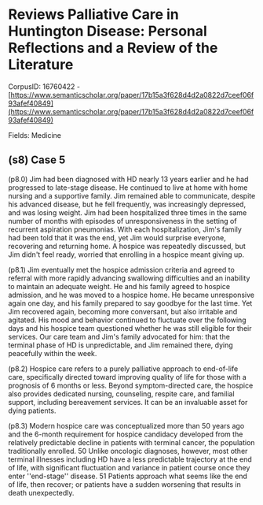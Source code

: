# Reviews Palliative Care in Huntington Disease: Personal Reflections and a Review of the Literature

CorpusID: 16760422 - [https://www.semanticscholar.org/paper/17b15a3f628d4d2a0822d7ceef06f93afef40849](https://www.semanticscholar.org/paper/17b15a3f628d4d2a0822d7ceef06f93afef40849)

Fields: Medicine

## (s8) Case 5
(p8.0) Jim had been diagnosed with HD nearly 13 years earlier and he had progressed to late-stage disease. He continued to live at home with home nursing and a supportive family. Jim remained able to communicate, despite his advanced disease, but he fell frequently, was increasingly depressed, and was losing weight. Jim had been hospitalized three times in the same number of months with episodes of unresponsiveness in the setting of recurrent aspiration pneumonias. With each hospitalization, Jim's family had been told that it was the end, yet Jim would surprise everyone, recovering and returning home. A hospice was repeatedly discussed, but Jim didn't feel ready, worried that enrolling in a hospice meant giving up.

(p8.1) Jim eventually met the hospice admission criteria and agreed to referral with more rapidly advancing swallowing difficulties and an inability to maintain an adequate weight. He and his family agreed to hospice admission, and he was moved to a hospice home. He became unresponsive again one day, and his family prepared to say goodbye for the last time. Yet Jim recovered again, becoming more conversant, but also irritable and agitated. His mood and behavior continued to fluctuate over the following days and his hospice team questioned whether he was still eligible for their services. Our care team and Jim's family advocated for him: that the terminal phase of HD is unpredictable, and Jim remained there, dying peacefully within the week.

(p8.2) Hospice care refers to a purely palliative approach to end-of-life care, specifically directed toward improving quality of life for those with a prognosis of 6 months or less. Beyond symptom-directed care, the hospice also provides dedicated nursing, counseling, respite care, and familial support, including bereavement services. It can be an invaluable asset for dying patients.

(p8.3) Modern hospice care was conceptualized more than 50 years ago and the 6-month requirement for hospice candidacy developed from the relatively predictable decline in patients with terminal cancer, the population traditionally enrolled. 50 Unlike oncologic diagnoses, however, most other terminal illnesses including HD have a less predictable trajectory at the end of life, with significant fluctuation and variance in patient course once they enter ''end-stage'' disease. 51 Patients approach what seems like the end of life, then recover; or patients have a sudden worsening that results in death unexpectedly.
